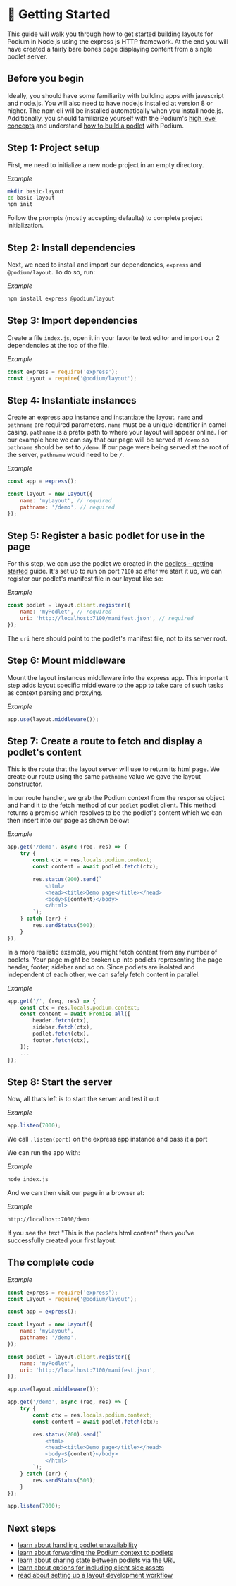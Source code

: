 # 🚀 Getting Started

This guide will walk you through how to get started building layouts for Podium in Node
js using the express js HTTP framework. At the end you will have created a fairly bare bones page displaying content from a single podlet server.

## Before you begin

Ideally, you should have some familiarity with building apps with javascript and
node.js. You will also need to have node.js installed at version 8 or higher.
The npm cli will be installed automatically when you install node.js. Additionally, you should familiarize yourself with the Podium's [high level concepts](/podium-lib/docs/podium/conceptual_overview.html) and understand [how to build a podlet](/podium-lib/docs/podlets/getting_started.html) with Podium.

## Step 1: Project setup

First, we need to initialize a new node project in an empty directory.

_Example_

```bash
mkdir basic-layout
cd basic-layout
npm init
```

Follow the prompts (mostly accepting defaults) to complete project
initialization.

## Step 2: Install dependencies

Next, we need to install and import our dependencies, `express` and
`@podium/layout`. To do so, run:

_Example_

```bash
npm install express @podium/layout
```

## Step 3: Import dependencies

Create a file `index.js`, open it in your favorite text editor and import our 2 dependencies at the top of the file.

_Example_

```js
const express = require('express');
const Layout = require('@podium/layout');
```

## Step 4: Instantiate instances

Create an express app instance and instantiate the layout. `name` and `pathname` are required parameters. `name` must be a unique identifier in camel casing. `pathname` is a prefix path to where your layout will appear online. For our example here we can say that our page will be served at `/demo` so `pathname` should be set to `/demo`. If our page were being served at the root of the server, `pathname` would need to be `/`.

_Example_

```js
const app = express();

const layout = new Layout({
    name: 'myLayout', // required
    pathname: '/demo', // required
});
```

## Step 5: Register a basic podlet for use in the page

For this step, we can use the podlet we created in the [podlets - getting started](/podium-lib/docs/podlets/getting_started.html) guide. It's set up to run on port `7100` so after we start it up, we can register our podlet's manifest file in our layout like so:

_Example_

```js
const podlet = layout.client.register({
    name: 'myPodlet', // required
    uri: 'http://localhost:7100/manifest.json', // required
});
```

The `uri` here should point to the podlet's manifest file, not to its server root.

## Step 6: Mount middleware

Mount the layout instances middleware into the express app. This important step adds layout specific middleware to the app to take care of such tasks as context parsing and proxying.

_Example_

```js
app.use(layout.middleware());
```

## Step 7: Create a route to fetch and display a podlet's content

This is the route that the layout server will use to return its html page. We create our route using the same `pathname` value we gave the layout constructor.

In our route handler, we grab the Podium context from the response object and hand it to the fetch method of our `podlet` podlet client. This method returns a promise which resolves to be the podlet's content which we can then insert into our page as shown below:

_Example_

```js
app.get('/demo', async (req, res) => {
    try {
        const ctx = res.locals.podium.context;
        const content = await podlet.fetch(ctx);

        res.status(200).send(`
            <html>
            <head><title>Demo page</title></head>
            <body>${content}</body>
            </html>
        `);
    } catch (err) {
        res.sendStatus(500);
    }
});
```

In a more realistic example, you might fetch content from any number of podlets. Your page might be broken up into podlets representing the page header, footer, sidebar and so on. Since podlets are isolated and independent of each other, we can safely fetch content in parallel.

_Example_

```js
app.get('/', (req, res) => {
    const ctx = res.locals.podium.context;
    const content = await Promise.all([
        header.fetch(ctx),
        sidebar.fetch(ctx),
        podlet.fetch(ctx),
        footer.fetch(ctx),
    ]);
    ...
});
```

## Step 8: Start the server

Now, all thats left is to start the server and test it out

_Example_

```js
app.listen(7000);
```

We call `.listen(port)` on the express app instance and pass it a port

We can run the app with:

_Example_

```bash
node index.js
```

And we can then visit our page in a browser at:

_Example_

```bash
http://localhost:7000/demo
```

If you see the text "This is the podlets html content" then you've successfully created your first layout.

## The complete code

_Example_

```js
const express = require('express');
const Layout = require('@podium/layout');

const app = express();

const layout = new Layout({
    name: 'myLayout',
    pathname: '/demo',
});

const podlet = layout.client.register({
    name: 'myPodlet',
    uri: 'http://localhost:7100/manifest.json',
});

app.use(layout.middleware());

app.get('/demo', async (req, res) => {
    try {
        const ctx = res.locals.podium.context;
        const content = await podlet.fetch(ctx);

        res.status(200).send(`
            <html>
            <head><title>Demo page</title></head>
            <body>${content}</body>
            </html>
        `);
    } catch (err) {
        res.sendStatus(500);
    }
});

app.listen(7000);
```

## Next steps

-   [learn about handling podlet unavailability](/podium-lib/docs/layouts/unavailable_podlets.html)
-   [learn about forwarding the Podium context to podlets](/podium-lib/docs/layouts/context.html)
-   [learn about sharing state between podlets via the URL](/podium-lib/docs/layouts/sharing_state.html)
-   [learn about options for including client side assets](/podium-lib/docs/layouts/assets.html)
-   [read about setting up a layout development workflow](/podium-lib/docs/layouts/local_development.html)
